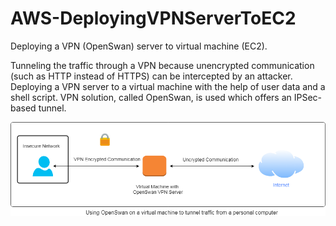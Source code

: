 # AWS-DeployingVPNServerToEC2
Deploying a VPN (OpenSwan) server to virtual machine (EC2).

Tunneling the traffic through a VPN because unencrypted communication (such as HTTP instead of HTTPS) can be intercepted by an attacker. Deploying a VPN server to a virtual machine with the help of user data and a shell script. VPN solution, called OpenSwan, is used which offers an IPSec-based tunnel.


![Deploying VPN to EC2](/arch.png)
